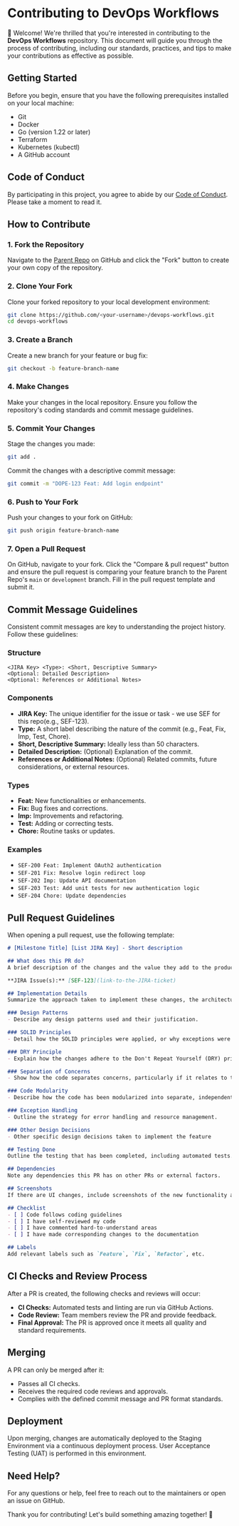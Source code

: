 # Contributing to DevOps Workflows

🎉 Welcome! We're thrilled that you're interested in contributing to the **DevOps Workflows** repository. This document will guide you through the process of contributing, including our standards, practices, and tips to make your contributions as effective as possible.

## Getting Started

Before you begin, ensure that you have the following prerequisites installed on your local machine:

- Git
- Docker
- Go (version 1.22 or later)
- Terraform
- Kubernetes (kubectl)
- A GitHub account

## Code of Conduct

By participating in this project, you agree to abide by our [Code of Conduct](CODE_OF_CONDUCT.md). Please take a moment to read it.

## How to Contribute

### 1. Fork the Repository

Navigate to the [Parent Repo](https://github.com/defire-octopi/devops-workflows) on GitHub and click the "Fork" button to create your own copy of the repository.

### 2. Clone Your Fork

Clone your forked repository to your local development environment:

```sh
git clone https://github.com/<your-username>/devops-workflows.git
cd devops-workflows
```

### 3. Create a Branch

Create a new branch for your feature or bug fix:

```sh
git checkout -b feature-branch-name
```

### 4. Make Changes

Make your changes in the local repository. Ensure you follow the repository's coding standards and commit message guidelines.

### 5. Commit Your Changes

Stage the changes you made:

```sh
git add .
```

Commit the changes with a descriptive commit message:

```sh
git commit -m "DOPE-123 Feat: Add login endpoint"
```

### 6. Push to Your Fork

Push your changes to your fork on GitHub:

```sh
git push origin feature-branch-name
```

### 7. Open a Pull Request

On GitHub, navigate to your fork. Click the "Compare & pull request" button and ensure the pull request is comparing your feature branch to the Parent Repo's `main` or `development` branch. Fill in the pull request template and submit it.

## Commit Message Guidelines

Consistent commit messages are key to understanding the project history. Follow these guidelines:

### Structure

```
<JIRA Key> <Type>: <Short, Descriptive Summary>
<Optional: Detailed Description>
<Optional: References or Additional Notes>
```

### Components

- **JIRA Key:** The unique identifier for the issue or task - we use SEF for this repo(e.g., SEF-123).
- **Type:** A short label describing the nature of the commit (e.g., Feat, Fix, Imp, Test, Chore).
- **Short, Descriptive Summary:** Ideally less than 50 characters.
- **Detailed Description:** (Optional) Explanation of the commit.
- **References or Additional Notes:** (Optional) Related commits, future considerations, or external resources.

### Types

- **Feat:** New functionalities or enhancements.
- **Fix:** Bug fixes and corrections.
- **Imp:** Improvements and refactoring.
- **Test:** Adding or correcting tests.
- **Chore:** Routine tasks or updates.

### Examples

- `SEF-200 Feat: Implement OAuth2 authentication`
- `SEF-201 Fix: Resolve login redirect loop`
- `SEF-202 Imp: Update API documentation`
- `SEF-203 Test: Add unit tests for new authentication logic`
- `SEF-204 Chore: Update dependencies`

## Pull Request Guidelines

When opening a pull request, use the following template:

```markdown
# [Milestone Title] [List JIRA Key] - Short description

## What does this PR do?
A brief description of the changes and the value they add to the product. Link directly to the corresponding JIRA issue and Trello card.

**JIRA Issue(s):** [SEF-123](link-to-the-JIRA-ticket)

## Implementation Details
Summarize the approach taken to implement these changes, the architectural considerations, and the design principles that guided your work.

### Design Patterns
- Describe any design patterns used and their justification.

### SOLID Principles
- Detail how the SOLID principles were applied, or why exceptions were made.

### DRY Principle
- Explain how the changes adhere to the Don't Repeat Yourself (DRY) principle.

### Separation of Concerns
- Show how the code separates concerns, particularly if it relates to the MVC or a similar pattern.

### Code Modularity
- Describe how the code has been modularized into separate, independent modules.

### Exception Handling
- Outline the strategy for error handling and resource management.

### Other Design Decisions
- Other specific design decisions taken to implement the feature

## Testing Done
Outline the testing that has been completed, including automated tests. If there are manual steps to test the changes, include them here.

## Dependencies
Note any dependencies this PR has on other PRs or external factors.

## Screenshots
If there are UI changes, include screenshots of the new functionality at work.

## Checklist
- [ ] Code follows coding guidelines
- [ ] I have self-reviewed my code
- [ ] I have commented hard-to-understand areas
- [ ] I have made corresponding changes to the documentation

## Labels
Add relevant labels such as `Feature`, `Fix`, `Refactor`, etc.
```

## CI Checks and Review Process

After a PR is created, the following checks and reviews will occur:

- **CI Checks:** Automated tests and linting are run via GitHub Actions.
- **Code Review:** Team members review the PR and provide feedback.
- **Final Approval:** The PR is approved once it meets all quality and standard requirements.

## Merging

A PR can only be merged after it:

- Passes all CI checks.
- Receives the required code reviews and approvals.
- Complies with the defined commit message and PR format standards.

## Deployment

Upon merging, changes are automatically deployed to the Staging Environment via a continuous deployment process. User Acceptance Testing (UAT) is performed in this environment.

## Need Help?

For any questions or help, feel free to reach out to the maintainers or open an issue on GitHub.

Thank you for contributing! Let's build something amazing together! 🚀